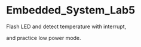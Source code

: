 # Embedded_System_Lab5

Flash LED and detect temperature with interrupt,

and practice low power mode.

